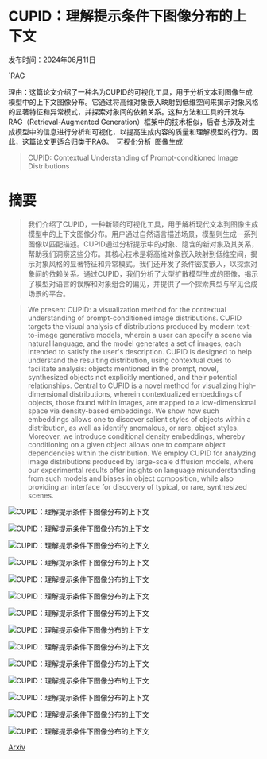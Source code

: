 # CUPID：理解提示条件下图像分布的上下文

发布时间：2024年06月11日

`RAG

理由：这篇论文介绍了一种名为CUPID的可视化工具，用于分析文本到图像生成模型中的上下文图像分布。它通过将高维对象嵌入映射到低维空间来揭示对象风格的显著特征和异常模式，并探索对象间的依赖关系。这种方法和工具的开发与RAG（Retrieval-Augmented Generation）框架中的技术相似，后者也涉及对生成模型中的信息进行分析和可视化，以提高生成内容的质量和理解模型的行为。因此，这篇论文更适合归类于RAG。` `可视化分析` `图像生成`

> CUPID: Contextual Understanding of Prompt-conditioned Image Distributions

# 摘要

> 我们介绍了CUPID，一种新颖的可视化工具，用于解析现代文本到图像生成模型中的上下文图像分布。用户通过自然语言描述场景，模型则生成一系列图像以匹配描述。CUPID通过分析提示中的对象、隐含的新对象及其关系，帮助我们洞察这些分布。其核心技术是将高维对象嵌入映射到低维空间，揭示对象风格的显著特征和异常模式。我们还开发了条件密度嵌入，以探索对象间的依赖关系。通过CUPID，我们分析了大型扩散模型生成的图像，揭示了模型对语言的误解和对象组合的偏见，并提供了一个探索典型与罕见合成场景的平台。

> We present CUPID: a visualization method for the contextual understanding of prompt-conditioned image distributions. CUPID targets the visual analysis of distributions produced by modern text-to-image generative models, wherein a user can specify a scene via natural language, and the model generates a set of images, each intended to satisfy the user's description. CUPID is designed to help understand the resulting distribution, using contextual cues to facilitate analysis: objects mentioned in the prompt, novel, synthesized objects not explicitly mentioned, and their potential relationships. Central to CUPID is a novel method for visualizing high-dimensional distributions, wherein contextualized embeddings of objects, those found within images, are mapped to a low-dimensional space via density-based embeddings. We show how such embeddings allows one to discover salient styles of objects within a distribution, as well as identify anomalous, or rare, object styles. Moreover, we introduce conditional density embeddings, whereby conditioning on a given object allows one to compare object dependencies within the distribution. We employ CUPID for analyzing image distributions produced by large-scale diffusion models, where our experimental results offer insights on language misunderstanding from such models and biases in object composition, while also providing an interface for discovery of typical, or rare, synthesized scenes.

![CUPID：理解提示条件下图像分布的上下文](../../../paper_images/2406.07699/x1.png)

![CUPID：理解提示条件下图像分布的上下文](../../../paper_images/2406.07699/x2.png)

![CUPID：理解提示条件下图像分布的上下文](../../../paper_images/2406.07699/x3.png)

![CUPID：理解提示条件下图像分布的上下文](../../../paper_images/2406.07699/tsne_perplexity_plot_35.png)

![CUPID：理解提示条件下图像分布的上下文](../../../paper_images/2406.07699/density_plot_35.png)

![CUPID：理解提示条件下图像分布的上下文](../../../paper_images/2406.07699/tsne_perplexity_plot_85.png)

![CUPID：理解提示条件下图像分布的上下文](../../../paper_images/2406.07699/density_plot_85_legend_2.png)

![CUPID：理解提示条件下图像分布的上下文](../../../paper_images/2406.07699/design-a.png)

![CUPID：理解提示条件下图像分布的上下文](../../../paper_images/2406.07699/design-b.png)

![CUPID：理解提示条件下图像分布的上下文](../../../paper_images/2406.07699/design-c.png)

![CUPID：理解提示条件下图像分布的上下文](../../../paper_images/2406.07699/x4.png)

![CUPID：理解提示条件下图像分布的上下文](../../../paper_images/2406.07699/x5.png)

![CUPID：理解提示条件下图像分布的上下文](../../../paper_images/2406.07699/x6.png)

![CUPID：理解提示条件下图像分布的上下文](../../../paper_images/2406.07699/x7.png)

[Arxiv](https://arxiv.org/abs/2406.07699)